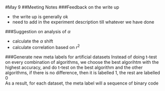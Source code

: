 #May 9
##Meeting Notes 
###Feedback on the write up 
- the write up is generally ok 
- need to add in the experiment description till whatever we have done 

###Suggestion on analysis of $\alpha$
- calculate the $\alpha$ shift 
- calculate correlation based on $r^2$ 

###Generate new meta labels for artificial datasets 
Instead of doing t-test on every combination of algorithms, we choose the best algorihtm with the highest accuracy, and do t-test on the best algorithm and the other algorithms, if there is no difference, then it is labelled 1, the rest are labelled 0  
As a result, for each dataset, the meta label will a sequence of binary code 